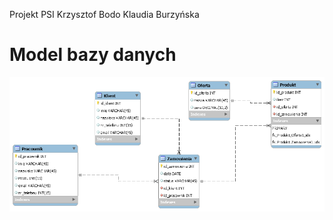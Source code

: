 Projekt PSI
Krzysztof Bodo
Klaudia Burzyńska
# Model bazy danych
![db_scheme](https://github.com/kurdeno/-PSI-/blob/main/db_schema.png)
